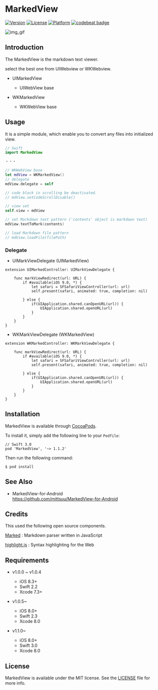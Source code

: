 MarkedView
========

[![Version](https://img.shields.io/cocoapods/v/MarkedView.svg?style=flat)](http://cocoadocs.org/docsets/MarkedView)
[![License](https://img.shields.io/cocoapods/l/MarkedView.svg?style=flat)](http://cocoadocs.org/docsets/MarkedView)
[![Platform](https://img.shields.io/cocoapods/p/MarkedView.svg?style=flat)](http://cocoadocs.org/docsets/MarkedView)
[![codebeat badge](https://codebeat.co/badges/e6a0fccf-5b3a-4152-8567-69699c231bea)](https://codebeat.co/projects/github-com-mittsuu-markedview-for-ios)



![img_gif](https://github.com/mittsuu/MarkedView-for-iOS/blob/master/markedview.gif)


## Introduction


The MarkedView is the markdown text viewer.

select the best one from UIWebview or WKWebview.

* UIMarkedView
    * UIWebView base


* WKMarkedView
    * WKWebView base


## Usage


It is a simple module, which enable you to convert any files into initialized view.  


```swift
// Swift
import MarkedView

・・・

// WKWebView base
let mdView = WKMarkedView()
// delegate
mdView.delegate = self

// code block in scrolling be deactivated.
// mdView.setCodeScrollDisable()

// view set
self.view = mdView

// set Markdown text pattern ('contents' object is markdown text)
mdView.textToMark(contents)

// load Markdown file pattern
// mdView.loadFile(filePath)

```

### Delegate

* UIMarkViewDelegate  (UIMarkedView)

```
extension UIMarkedController: UIMarkViewDelegate {

    func markViewRedirect(url: URL) {
        if #available(iOS 9.0, *) {
            let safari = SFSafariViewController(url: url)
            self.present(safari, animated: true, completion: nil)

        } else {
            if(UIApplication.shared.canOpenURL(url)) {
                UIApplication.shared.openURL(url)
            }
        }
    }
}
```


* WKMarkViewDelegate  (WKMarkedView)

```
extension WKMarkedController: WKMarkViewDelegate {

    func markViewRedirect(url: URL) {
        if #available(iOS 9.0, *) {
            let safari = SFSafariViewController(url: url)
            self.present(safari, animated: true, completion: nil)

        } else {
            if(UIApplication.shared.canOpenURL(url)) {
                UIApplication.shared.openURL(url)
            }
        }
    }
}
```



## Installation


MarkedView is available through [CocoaPods](https://cocoapods.org/).

To install it, simply add the following line to your ``` Podfile ```:


```
// Swift 3.0
pod 'MarkedView', '~> 1.1.2'
```

Then run the following command:

```
$ pod install
```

## See Also

* MarkedView-for-Android  
https://github.com/mittsuu/MarkedView-for-Android


## Credits

This used the following open source components.

[Marked](https://github.com/chjj/marked) : Markdown parser written in JavaScript

[highlight.js](https://highlightjs.org/) : Syntax highlighting for the Web

## Requirements

* v1.0.0 ~ v1.0.4
    * iOS   8.3+
    * Swift 2.2
    * Xcode 7.3+

* v1.0.5~
    * iOS   8.0+
    * Swift 2.3
    * Xcode 8.0

* v1.1.0~
    * iOS   8.0+
    * Swift 3.0
    * Xcode 8.0


## License


MarkedView is available under the MIT license. See the [LICENSE](https://github.com/mittsuu/MarkedView-for-iOS/blob/master/LICENSE) file for more info.
